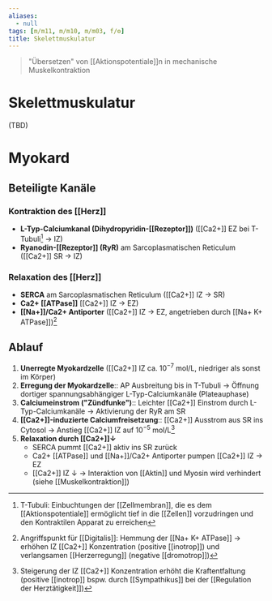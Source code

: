 ```yaml
---
aliases:
  - null
tags: [m/m11, m/m10, m/m03, f/⚙️]
title: Skelettmuskulatur
---
```

> "Übersetzen" von [[Aktionspotentiale]]n in mechanische Muskelkontraktion

# Skelettmuskulatur
(TBD)

# Myokard
## Beteiligte Kanäle
### Kontraktion des [[Herz]]
- **L-Typ-Calciumkanal (Dihydropyridin-[[Rezeptor]])** ([[Ca2+]] EZ bei T-Tubuli[^1] → IZ)
- **Ryanodin-[[Rezeptor]] (RyR)** am Sarcoplasmatischen Reticulum ([[Ca2+]] SR → IZ)

### Relaxation des [[Herz]]
- **SERCA** am Sarcoplasmatischen Reticulum ([[Ca2+]] IZ → SR)
- **Ca2+ [[ATPase]]** [[Ca2+]] IZ → EZ)
- **[[Na+]]/Ca2+ Antiporter** ([[Ca2+]] IZ → EZ, angetrieben durch [[Na+ K+ ATPase]])[^3]

## Ablauf
1. **Unerregte Myokardzelle** ([[Ca2+]] IZ ca. $10^{-7}$ mol/L, niedriger als sonst im Körper)
2. **Erregung der Myokardzelle**:: AP Ausbreitung bis in T-Tubuli → Öffnung dortiger spannungsabhängiger L-Typ-Calciumkanäle (Plateauphase)
3. **Calciumeinstrom ("Zündfunke")**:: Leichter [[Ca2+]] Einstrom durch L-Typ-Calciumkanäle → Aktivierung der RyR am SR
4. **[[Ca2+]]-induzierte Calciumfreisetzung**:: [[Ca2+]] Ausstrom aus SR ins Cytosol → Anstieg [[Ca2+]] IZ auf $10^{-5}$ mol/L[^2]
5. **Relaxation durch [[Ca2+]]↓**
	- SERCA pummt [[Ca2+]] aktiv ins SR zurück
	- Ca2+ [[ATPase]] und [[Na+]]/Ca2+ Antiporter pumpen [[Ca2+]] IZ → EZ
	- [[Ca2+]] IZ ↓ → Interaktion von [[Aktin]] und Myosin wird verhindert (siehe [[Muskelkontraktion]])


[^1]: T-Tubuli: Einbuchtungen der [[Zellmembran]], die es dem [[Aktionspotentiale]] ermöglicht tief in die [[Zellen]] vorzudringen und den Kontraktilen Apparat zu erreichen
[^2]: Steigerung der IZ [[Ca2+]] Konzentration erhöht die Kraftentfaltung (positive [[inotrop]] bspw. durch [[Sympathikus]] bei der [[Regulation der Herztätigkeit]])
[^3]: Angriffspunkt für [[Digitalis]]: Hemmung der [[Na+ K+ ATPase]] → erhöhen IZ [[Ca2+]] Konzentration (positive [[inotrop]]) und verlangsamen [[Herzerregung]] (negative [[dromotrop]])